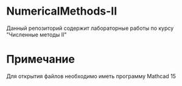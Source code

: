 # NumericalMethods-II
Данный репозиторий содержит лабораторные работы по курсу "Численные методы II"
# Примечание
Для открытия файлов необходимо иметь программу Mathcad 15
